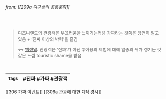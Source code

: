 
###### from: [[209a 지구상의 공통문화]]

<br/>

>디즈니랜드의 관광객은 부끄러움을 느끼기는커녕 가짜라는 것쯤은 당연히 알고 있음 + ‘진짜 이상의 박력’을 즐김 
>
>↔ [맥켄널](/2c3c9b368672407aa911693b38ad9df5): 관광객은 ‘진짜’가 아닌 투어용의 체험에 대해 일종의 뒤가 켕기는 것 같은 느낌 touristic shame을 받음 


<br/>

| <small> Tags </small> | #진짜 #가짜 #관광객  |
| --- | --- |

[[306 가짜 이벤트]]
[[306a 관광에 대한 지적 경시]]